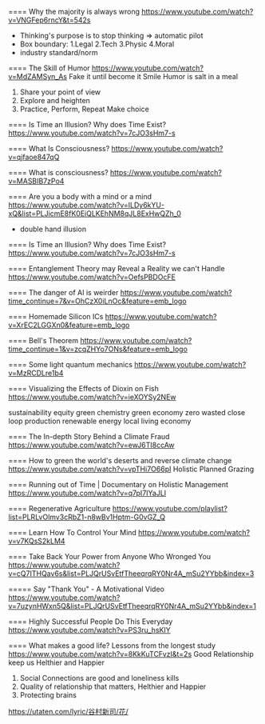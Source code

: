 ==== Why the majority is always wrong
https://www.youtube.com/watch?v=VNGFep6rncY&t=542s
- Thinking's purpose is to stop thinking => automatic pilot
- Box boundary: 1.Legal 2.Tech 3.Physic 4.Moral
- industry standard/norm

==== The Skill of Humor
https://www.youtube.com/watch?v=MdZAMSyn_As
Fake it until become it
Smile
Humor is salt in a meal
1. Share your point of view
2. Explore and heighten
3. Practice, Perform, Repeat
Make choice

==== Is Time an Illusion? Why does Time Exist?
https://www.youtube.com/watch?v=7cJO3sHm7-s

==== What Is Consciousness?
https://www.youtube.com/watch?v=qjfaoe847qQ

==== What is consciousness?
https://www.youtube.com/watch?v=MASBIB7zPo4

==== Are you a body with a mind or a mind 
https://www.youtube.com/watch?v=ILDy6kYU-xQ&list=PLJicmE8fK0EiQLKEhNM8qJL8ExHwQZh_0
- double hand illusion

==== Is Time an Illusion? Why does Time Exist?
https://www.youtube.com/watch?v=7cJO3sHm7-s

==== Entanglement Theory may Reveal a Reality we can't Handle
https://www.youtube.com/watch?v=OefsPBDOcFE

==== The danger of AI is weirder
https://www.youtube.com/watch?time_continue=7&v=OhCzX0iLnOc&feature=emb_logo

==== Homemade Silicon ICs
https://www.youtube.com/watch?v=XrEC2LGGXn0&feature=emb_logo

==== Bell's Theorem
https://www.youtube.com/watch?time_continue=1&v=zcqZHYo7ONs&feature=emb_logo

==== Some light quantum mechanics
https://www.youtube.com/watch?v=MzRCDLre1b4

==== Visualizing the Effects of Dioxin on Fish
https://www.youtube.com/watch?v=ieXOYSy2NEw

sustainability
equity
green chemistry
green economy
zero wasted
close loop production
renewable energy
local living economy

==== The In-depth Story Behind a Climate Fraud
https://www.youtube.com/watch?v=ewJ6TI8ccAw

==== How to green the world's deserts and reverse climate change
https://www.youtube.com/watch?v=vpTHi7O66pI
Holistic Planned Grazing

==== Running out of Time | Documentary on Holistic Management
https://www.youtube.com/watch?v=q7pI7IYaJLI

==== Regenerative Agriculture 
https://www.youtube.com/playlist?list=PLRLvOlmv3cRbZ1-n8wBv1Hptm-G0vGZ_Q

==== Learn How To Control Your Mind
https://www.youtube.com/watch?v=v7KQsS2kLM4

==== Take Back Your Power from Anyone Who Wronged You
https://www.youtube.com/watch?v=cQ7ITHQav6s&list=PLJQrUSvEtfTheeqrqRY0Nr4A_mSu2YYbb&index=3

===== Say "Thank You" - A Motivational Video
https://www.youtube.com/watch?v=7uzynHWxn5Q&list=PLJQrUSvEtfTheeqrqRY0Nr4A_mSu2YYbb&index=1

==== Highly Successful People Do This Everyday 
https://www.youtube.com/watch?v=PS3ru_hsKIY

==== What makes a good life? Lessons from the longest study
https://www.youtube.com/watch?v=8KkKuTCFvzI&t=2s
Good Relationship keep us Helthier and Happier
1. Social Connections are good and loneliness kills
2. Quality of relationship that matters, Helthier and Happier
3. Protecting brains

https://utaten.com/lyric/谷村新司/花/

